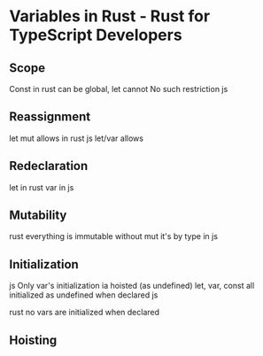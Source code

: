 # Variables in Rust - Rust for TypeScript Developers

## Scope
Const in rust can be global, let cannot
No such restriction js

## Reassignment
let mut allows in rust
js let/var allows
## Redeclaration
let in rust
var in js
## Mutability
rust everything is immutable without mut
it's by type in js

## Initialization
js Only var's initialization ia hoisted (as undefined)
let, var, const all initialized as undefined when declared js

rust no vars are initialized when declared

## Hoisting